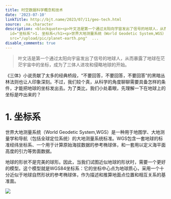 ```yaml
---
title: 时空数据科学概念和技术
date: '2023-07-10'
linkTitle: http://bjt.name/2023/07/11/geo-tech.html
source: .na.character
description: <blockquote><p>叶文洁是第一个通过太阳向宇宙发出了信号的地球人，从而暴露了地球在茫茫宇宙中的坐标，成为了三体人进攻和侵略地球的开始。</p></blockquote><p>《三体》小说贡献了太多的经典桥段，“不要回答，不要回答，不要回答”的黑暗丛林法则也让人印象深刻。不过，我们较个真，从科学的角度聊聊需要具备怎样的条件，才能把地球的坐标发出去。为了类比，我们小处着眼，先理解一下在地球上的坐标是咋出来的？</p><h1
  id="坐标系">1. 坐标系</h1><p>世界大地测量系统（World Geodetic System,WGS）是一种用于地图学、大地测量学和导航（包括全球定位系统）的大地测量系统标准。WGS包含一套地球的标准经纬坐标系、一个用于计算原始海拔数据的参考椭球体，和一套用以定义海平面高度的引力等势面数据。</p><p>地球的形状不是完美的球形。因此，当我们试图近似地球的形状时，需要一个更好的模型。这个模型就是WGS84坐标系：它的坐标中心点为地球质心，采用一个十分近似于地球自然形状的参考椭球体，作为描述和推算地面点位置和相互关系的基准面。</p><p><img
  src="/upload/pic/planet-earth.png"  ...
disable_comments: true
---
```

<blockquote><p>叶文洁是第一个通过太阳向宇宙发出了信号的地球人，从而暴露了地球在茫茫宇宙中的坐标，成为了三体人进攻和侵略地球的开始。</p></blockquote><p>《三体》小说贡献了太多的经典桥段，“不要回答，不要回答，不要回答”的黑暗丛林法则也让人印象深刻。不过，我们较个真，从科学的角度聊聊需要具备怎样的条件，才能把地球的坐标发出去。为了类比，我们小处着眼，先理解一下在地球上的坐标是咋出来的？</p><h1 id="坐标系">1. 坐标系</h1><p>世界大地测量系统（World Geodetic System,WGS）是一种用于地图学、大地测量学和导航（包括全球定位系统）的大地测量系统标准。WGS包含一套地球的标准经纬坐标系、一个用于计算原始海拔数据的参考椭球体，和一套用以定义海平面高度的引力等势面数据。</p><p>地球的形状不是完美的球形。因此，当我们试图近似地球的形状时，需要一个更好的模型。这个模型就是WGS84坐标系：它的坐标中心点为地球质心，采用一个十分近似于地球自然形状的参考椭球体，作为描述和推算地面点位置和相互关系的基准面。</p><p><img src="/upload/pic/planet-earth.png"  ...